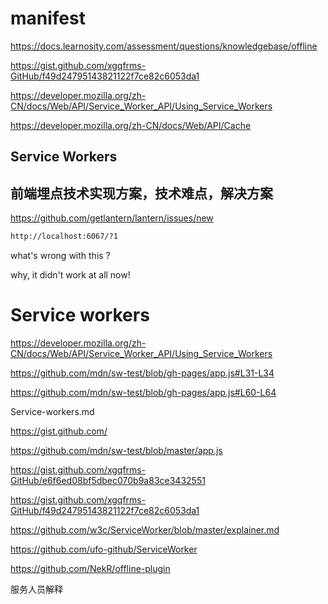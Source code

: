 # manifest



https://docs.learnosity.com/assessment/questions/knowledgebase/offline



https://gist.github.com/xgqfrms-GitHub/f49d24795143821122f7ce82c6053da1



https://developer.mozilla.org/zh-CN/docs/Web/API/Service_Worker_API/Using_Service_Workers


https://developer.mozilla.org/zh-CN/docs/Web/API/Cache


## Service Workers



## 前端埋点技术实现方案，技术难点，解决方案



https://github.com/getlantern/lantern/issues/new

```sh
http://localhost:6067/?1

```

what's wrong with this ?


why, it didn't work at all now!







# Service workers

https://developer.mozilla.org/zh-CN/docs/Web/API/Service_Worker_API/Using_Service_Workers

https://github.com/mdn/sw-test/blob/gh-pages/app.js#L31-L34

https://github.com/mdn/sw-test/blob/gh-pages/app.js#L60-L64




Service-workers.md


https://gist.github.com/


https://github.com/mdn/sw-test/blob/master/app.js



https://gist.github.com/xgqfrms-GitHub/e6f6ed08bf5dbec070b9a83ce3432551


https://gist.github.com/xgqfrms-GitHub/f49d24795143821122f7ce82c6053da1




https://github.com/w3c/ServiceWorker/blob/master/explainer.md


https://github.com/ufo-github/ServiceWorker


https://github.com/NekR/offline-plugin







服务人员解释




